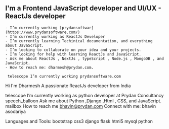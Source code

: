 ## I'm a Frontend JavaScript developer and UI/UX - ReactJs developer

    - I’m currently working [prydansoftwar](https://www.prydansoftware.com/) 
    - I'm currently working as ReactJs Developer 
    - I’m currently learning Techinical documentation, and everything about JavaScript.
    - I’m looking to collaborate on your idea and your projects.
    - I’m looking for help with learning ReactJs and JavaScript.
    - Ask me about ReactJs , NextJs , typeScript , Node.js , MongoDB , and JavaScript.
    - How to reach me: dharmesh@prydan.com.
    
     telescope I’m currently working prydansoftware.com
     
     
Hi I'm Dharmesh
A passionate ReactJs developer from India

telescope I’m currently working as python developer at Prydan Consultancy
speech_balloon Ask me about Python ,Django ,Html , CSS, and JavaScript.
mailbox How to reach me bhavin@prydan.com
Connect with me:
bhavin asodariya

Languages and Tools:
bootstrap css3 django flask html5 mysql python
